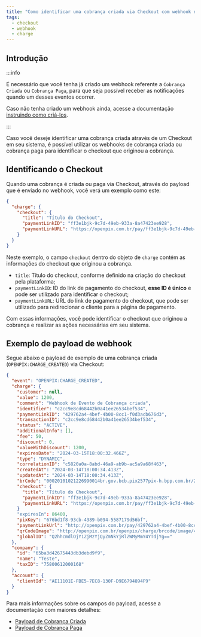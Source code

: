 ```yaml
---
title: "Como identificar uma cobrança criada via Checkout com webhook no meu sistema?"
tags:
  - checkout
  - webhook
  - charge
---
```


## Introdução

:::info

É necessário que você tenha já criado um webhook referente a `Cobrança Criada` ou `Cobrança Paga`,
para que seja possível receber as notificações quando um desses eventos ocorrer.

Caso não tenha criado um webhook ainda, acesse a documentação [instruindo como criá-los](../webhook/platform/webhook-platform-api.mdx).

:::

Caso você deseje identificar uma cobrança criada através de um Checkout em seu
sistema, é possível utilizar os webhooks de cobrança criada ou cobrança paga para
identificar o checkout que originou a cobrança.

## Identificando o Checkout

Quando uma cobrança é criada ou paga via Checkout, através do payload que é enviado no webhook, você verá
um exemplo como este:

```json
{
  "charge": {
    "checkout": {
      "title": "Título do Checkout",
      "paymentLinkID": "ff3e1bjk-9c7d-49eb-933a-8a47423ee928",
      "paymentLinkURL": "https://openpix.com.br/pay/ff3e1bjk-9c7d-49eb-933a-8a47423ee928"
    }
  }
}
```

Neste exemplo, o campo `checkout` dentro do objeto de `charge` contém as informações do checkout que originou a cobrança.

- `title`: Título do checkout, conforme definido na criação do checkout pela plataforma;
- `paymentLinkID`: ID do link de pagamento do checkout, **esse ID é único** e pode ser utilizado para identificar o checkout;
- `paymentLinkURL`: URL do link de pagamento do checkout, que pode ser utilizado para redirecionar o cliente para a página de pagamento.

Com essas informações, você pode identificar o checkout que originou a cobrança e realizar as ações necessárias em seu sistema.

## Exemplo de payload de webhook

Segue abaixo o payload de exemplo de uma cobrança criada (`OPENPIX:CHARGE_CREATED`) via Checkout:

```json
{
  "event": "OPENPIX:CHARGE_CREATED",
  "charge": {
    "customer": null,
    "value": 1200,
    "comment": "Webhook de Evento de Cobrança criada",
    "identifier": "c2cc9e8cd68442b0a41ee26534bef534",
    "paymentLinkID": "429762a4-4bef-4b00-8cc1-f0d3acb676d3",
    "transactionID": "c2cc9e8cd68442b0a41ee26534bef534",
    "status": "ACTIVE",
    "additionalInfo": [],
    "fee": 50,
    "discount": 0,
    "valueWithDiscount": 1200,
    "expiresDate": "2024-03-15T18:00:32.466Z",
    "type": "DYNAMIC",
    "correlationID": "c5820a0a-8abd-46a9-ab9b-ac5a9a68f463",
    "createdAt": "2024-03-14T18:00:34.413Z",
    "updatedAt": "2024-03-14T18:00:34.413Z",
    "brCode": "00020101021226990014br.gov.bcb.pix2577pix-h.bpp.com.br/23114447/qrs1/v2/011sMBpqAGIcbBqf1L8lqJxnJ8gzX6ZGGa22ycXMQ7Q520400005303986540512.005802BR5904demo6009SAO_PAULO61080455630062290525c2cc9e8cd68442b0a41ee265363047835",
    "checkout": {
      "title": "Título do Checkout",
      "paymentLinkID": "ff3e1bjk-9c7d-49eb-933a-8a47423ee928",
      "paymentLinkURL": "https://openpix.com.br/pay/ff3e1bjk-9c7d-49eb-933a-8a47423ee928"
    }
    "expiresIn": 86400,
    "pixKey": "676bd1f8-93cb-4389-b094-5587179d56bf",
    "paymentLinkUrl": "http://openpix.com.br/pay/429762a4-4bef-4b00-8cc1-f0d3acb676d3",
    "qrCodeImage": "http://openpix.com.br/openpix/charge/brcode/image/429762a4-4bef-4b00-8cc1-f0d3acb676d3.png",
    "globalID": "Q2hhcmdlOjY1ZjMzYjQyZmNkYjRlZWMyMmY4YTdjYg=="
  },
  "company": {
    "id": "65ba3d42675443db3debd9f9",
    "name": "Teste",
    "taxID": "75800612000168"
  },
  "account": {
    "clientId": "AE11101E-FBE5-7EC8-130F-D9E6794894F9"
  }
}
```

Para mais informações sobre os campos do payload, acesse a documentação com maiores detalhes:

- [Payload de Cobrança Criada](../charge/webhook/charge-webhook-example-charge-created.md)
- [Payload de Cobrança Paga](../charge/webhook/charge-webhook-example-charge-completed.md)
